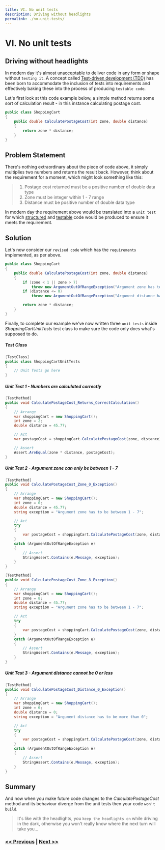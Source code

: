 ```yaml
---
title: VI. No unit tests
description: Driving without headlights
permalink: ./no-unit-tests/
---
```


# VI. No unit tests

## Driving without headlights

In modern day it's almost unacceptable to deliver code in any form or shape without `testing it`. A concept called [Test-driven development (TDD)](https://en.wikipedia.org/wiki/Test-driven_development) has been born to accommodate the inclusion of tests into requirements and effectively baking these into the process of producing `testable code`.

Let's first look at this code example below, a simple method returns some sort of calculation result - in this instance calculating postage cost.

```csharp
public class ShoppingCart
{
    public double CalculatePostageCost(int zone, double distance)
    {
        return zone * distance;
    }
}
```

## Problem Statement

There's nothing extraordinary about the piece of code above, it simply multiplies two numbers and returns the result back. However, think about the requirement for a moment, which might look something like this:

> 1. Postage cost returned must be a positive number of double data type
> 2. Zone must be integer within 1 - 7 range
> 3. Distance must be positive number of double data type

In modern day the requirement above would be translated into a `unit test` for which [structured](./logic-in-wrong-places) and [testable](./large-method-bodies) code would be produced to ensure it meets the requirement.

## Solution

Let's now consider our `revised code` which has the `requirements` implemented, as per above.

```csharp
public class ShoppingCart
{
    public double CalculatePostageCost(int zone, double distance)
    {
        if (zone < 1 || zone > 7) 
            throw new ArgumentOutOfRangeException("Argument zone has to be between 1 - 7");
        if (distance <= 0) 
            throw new ArgumentOutOfRangeException("Argument distance has to be more than 0");

        return zone * distance;
    }
}
```

Finally, to complete our example we've now written three `unit tests` inside *ShoppingCartUnitTests* test class to make sure the code only does what's supposed to do.

##### Test Class

```csharp
[TestClass]
public class ShoppingCartUnitTests
{
    // Unit Tests go here
}
```

##### Unit Test 1 - Numbers are calculated correctly

```csharp
[TestMethod]
public void CalculatePostageCost_Returns_CorrectCalculation()
{
    // Arrange
    var shoppingCart = new ShoppingCart();
    int zone = 2;
    double distance = 45.77;

    // Act
    var postageCost = shoppingCart.CalculatePostageCost(zone, distance);

    // Assert
    Assert.AreEqual(zone * distance, postageCost);
}
```


##### Unit Test 2 - Argument *zone* can only be between 1 - 7

```csharp
[TestMethod]
public void CalculatePostageCost_Zone_0_Exception()
{
    // Arrange
    var shoppingCart = new ShoppingCart();
    int zone = 0;
    double distance = 45.77;
    string exception = "Argument zone has to be between 1 - 7";

    // Act
    try
    {
        var postageCost = shoppingCart.CalculatePostageCost(zone, distance);
    }
    catch (ArgumentOutOfRangeException e)
    {
        // Assert
        StringAssert.Contains(e.Message, exception);
    }
}

[TestMethod]
public void CalculatePostageCost_Zone_8_Exception()
{
    // Arrange
    var shoppingCart = new ShoppingCart();
    int zone = 8;
    double distance = 45.77;
    string exception = "Argument zone has to be between 1 - 7";

    // Act
    try
    {
        var postageCost = shoppingCart.CalculatePostageCost(zone, distance);
    }
    catch (ArgumentOutOfRangeException e)
    {
        // Assert
        StringAssert.Contains(e.Message, exception);
    }
}
```

##### Unit Test 3 - Argument *distance* cannot be 0 or less


```csharp
[TestMethod]
public void CalculatePostageCost_Distance_0_Exception()
{
    // Arrange
    var shoppingCart = new ShoppingCart();
    int zone = 6;
    double distance = 0;
    string exception = "Argument distance has to be more than 0";

    // Act
    try
    {
        var postageCost = shoppingCart.CalculatePostageCost(zone, distance);
    }
    catch (ArgumentOutOfRangeException e)
    {
        // Assert
        StringAssert.Contains(e.Message, exception);
    }
}
```

## Summary

And now when you make future code changes to the *CalculatePostageCost* method and its behaviour diverge from the unit tests then your code `won't build`.

> It's like with the headlights, you `keep the headlights on` while driving in the dark, otherwise you won't really know where the next turn will take you...

### [<< Previous](./large-method-bodies) | [Next >>](./too-many-comments)